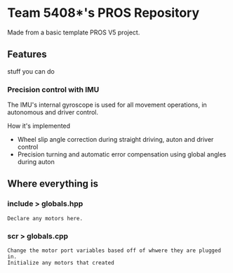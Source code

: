 # Team 5408*'s PROS Repository
Made from a basic template PROS V5 project.

## Features
stuff you can do

### Precision control with IMU
The IMU's internal gyroscope is used for all movement operations, in autonomous and driver control.

How it's implemented
- Wheel slip angle correction during straight driving, auton and driver control
- Precision turning and automatic error compensation using global angles during auton



## Where everything is

### include > globals.hpp
    Declare any motors here.

### scr > globals.cpp
    Change the motor port variables based off of whwere they are plugged in.
    Initialize any motors that created